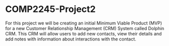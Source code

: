 # COMP2245-Project2
For this project we will be creating an initial Minimum Viable Product (MVP) for a new Customer Relationship Management (CRM) System called Dolphin CRM. This CRM will allow users to add new contacts, view their details and add notes with information about interactions with the contact.
